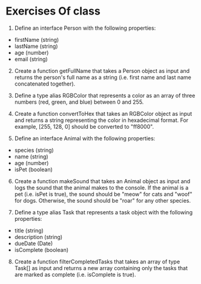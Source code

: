# Exercises Of class

1. Define an interface Person with the following properties:

- firstName (string)
- lastName (string)
- age (number)
- email (string)

2. Create a function getFullName that takes a Person object as input and returns the person's full name as a string (i.e. first name and last name concatenated together).

3. Define a type alias RGBColor that represents a color as an array of three numbers (red, green, and blue) between 0 and 255.

4. Create a function convertToHex that takes an RGBColor object as input and returns a string representing the color in hexadecimal format. For example, [255, 128, 0] should be converted to "ff8000".

5. Define an interface Animal with the following properties:

- species (string)
- name (string)
- age (number)
- isPet (boolean)

6. Create a function makeSound that takes an Animal object as input and logs the sound that the animal makes to the console. If the animal is a pet (i.e. isPet is true), the sound should be "meow" for cats and "woof" for dogs. Otherwise, the sound should be "roar" for any other species.

7. Define a type alias Task that represents a task object with the following properties:

- title (string)
- description (string)
- dueDate (Date)
- isComplete (boolean)

8. Create a function filterCompletedTasks that takes an array of type Task[] as input and returns a new array containing only the tasks that are marked as complete (i.e. isComplete is true).
